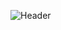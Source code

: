 ![Header](https://user-images.githubusercontent.com/57585370/118307531-4231f900-b504-11eb-8106-061b97776823.png)
